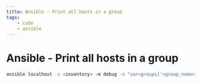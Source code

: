 ```yaml
---
title: Ansible - Print all hosts in a group
tags:
    - code
    - ansible
---
```


# Ansible - Print all hosts in a group

~~~ bash
ansible localhost -i <inventory> -m debug -a "var=groups['<group_name>']"
~~~
